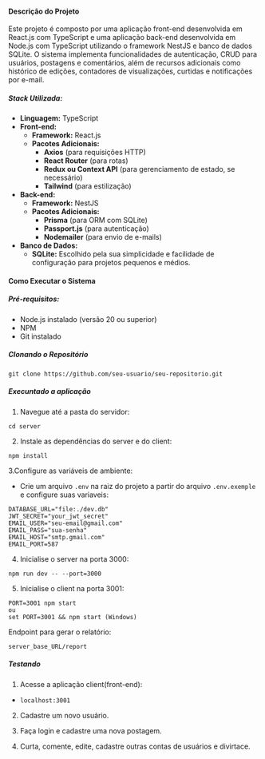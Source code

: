 #### **Descrição do Projeto**
Este projeto é composto por uma aplicação front-end desenvolvida em React.js com TypeScript e uma aplicação back-end desenvolvida em Node.js com TypeScript utilizando o framework NestJS e banco de dados SQLite. O sistema implementa funcionalidades de autenticação, CRUD para usuários, postagens e comentários, além de recursos adicionais como histórico de edições, contadores de visualizações, curtidas e notificações por e-mail.

##### **Stack Utilizada:**
*   **Linguagem:** TypeScript
*   **Front-end:**
    *   **Framework:** React.js
    *   **Pacotes Adicionais:**
        *   **Axios** (para requisições HTTP)
        *   **React Router** (para rotas)
        *   **Redux ou Context API** (para gerenciamento de estado, se necessário)
        *   **Tailwind** (para estilização)
*   **Back-end:**
    *   **Framework:** NestJS
    *   **Pacotes Adicionais:**
        *   **Prisma** (para ORM com SQLite)
        *   **Passport.js** (para autenticação)
        *   **Nodemailer** (para envio de e-mails)
*   **Banco de Dados:**
    *   **SQLite:** Escolhido pela sua simplicidade e facilidade de configuração para projetos pequenos e médios.


#### **Como Executar o Sistema**

##### **Pré-requisitos:**

*   Node.js instalado (versão 20 ou superior)
*   NPM
*   Git instalado

##### **Clonando o Repositório**

```
git clone https://github.com/seu-usuario/seu-repositorio.git
```

##### **Execuntado a aplicação**

1. Navegue até a pasta do servidor:
```
cd server
```

2. Instale as dependências do server e do client:
```
npm install
```

3.Configure as variáveis de ambiente:
* Crie um arquivo `.env` na raiz do projeto a partir do arquivo `.env.exemple` e configure suas variaveis:
```
DATABASE_URL="file:./dev.db"
JWT_SECRET="your_jwt_secret"
EMAIL_USER="seu-email@gmail.com"
EMAIL_PASS="sua-senha"
EMAIL_HOST="smtp.gmail.com"
EMAIL_PORT=587
```
4. Inicialise o server na porta 3000:
```
npm run dev -- --port=3000
```

5. Inicialise o client na porta 3001:
```
PORT=3001 npm start
ou
set PORT=3001 && npm start (Windows)
```

Endpoint para gerar o relatório:

`server_base_URL/report`

##### **Testando**

1. Acesse a aplicação client(front-end):
* `localhost:3001`

2. Cadastre um novo usuário.

3. Faça login e cadastre uma nova postagem.

4. Curta, comente, edite, cadastre outras contas de usuários e divirtace. 